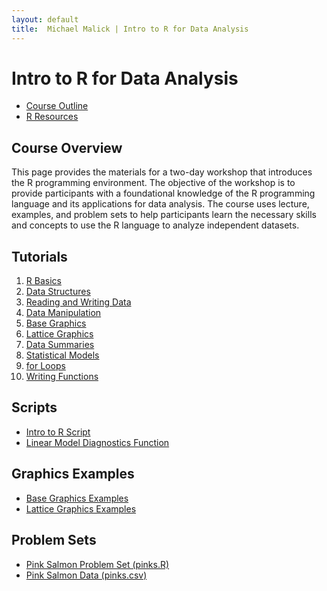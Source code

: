 ```yaml
---
layout: default
title:  Michael Malick | Intro to R for Data Analysis
---
```



# Intro to R for Data Analysis


* <a href="/r-intro/outline.html">Course Outline</a>
* <a href="/r-intro/resources.html">R Resources</a>
   <!-- <a href="#overview">Course Overview</a> </br> -->
   <!-- <a href="#tutorials">Tutorials</a> </br> -->
   <!-- <a href="#scripts">Scripts</a> </br> -->
   <!-- <a href="#graphicsexamples">Graphics Examples</a> </br> -->
   <!-- <a href="#problems">Problem Sets</a> </br> -->


## Course Overview
<a id="overview"></a>
This page provides the materials for a two-day workshop that
introduces the R programming environment. The objective of the
workshop is to provide participants with a foundational knowledge of
the R programming language and its applications for data analysis.
The course uses lecture, examples, and problem sets to help
participants learn the necessary skills and concepts to use the R
language to analyze independent datasets.


## Tutorials
<a id="tutorials"></a>

1.  [R Basics][T1]
2.  [Data Structures][T2]
3.  [Reading and Writing Data][T3]
4.  [Data Manipulation][T4]
5.  [Base Graphics][T5]
6.  [Lattice Graphics][T6]
7.  [Data Summaries][T7]
8.  [Statistical Models][T8]
9.  [for Loops][T9]
10. [Writing Functions][T10]


## Scripts
<a id="scripts"></a>

* [Intro to R Script][script1]
* [Linear Model Diagnostics Function][script2]

[script1]: /r-intro/scripts/script_intro_r.R
[script2]: /r-intro/scripts/script_lm_diag.R


## Graphics Examples
<a id="graphicsexamples"></a>

* [Base Graphics Examples][E1]
* [Lattice Graphics Examples][E2]


## Problem Sets
<a id="problems"></a>

* [Pink Salmon Problem Set (pinks.R)][P1]
* [Pink Salmon Data (pinks.csv)][P2]

[P1]: /r-intro/problems/pinks.R
[P2]: /r-intro/problems/pinks.csv


[T1]:  https://drive.google.com/file/d/1Ir_9ZK2V33R7YUYfGwoaSnAh4Nv-B7oV/view?usp=sharing
[T2]:  https://drive.google.com/file/d/1Easw_3PKxVi58g2Slqj4GEvTMhrjZybh/view?usp=sharing
[T3]:  https://drive.google.com/file/d/1g8_T1GrmnEBI907aeu5Pi482Y7Atonf7/view?usp=sharing
[T4]:  https://drive.google.com/file/d/1TerbY7xIQg6ZP4JJ3TJJENPd8J2NwGht/view?usp=sharing
[T5]:  https://drive.google.com/file/d/1zSJKZf7TZEmQjQan_RwKfb2IJviALMo9/view?usp=sharing
[T6]:  https://drive.google.com/file/d/1zTaWHtV2uTGIEPXuEP6eP365wodkQeV8/view?usp=sharing
[T7]:  https://drive.google.com/file/d/1BJpW2yOaOhmJ7bsQf8jBFbZP4NlB35wr/view?usp=sharing
[T8]:  https://drive.google.com/file/d/1pHcHdypEx-GYma0BRUgSKuIp6aYRT8r2/view?usp=sharing
[T9]:  https://drive.google.com/file/d/1Xxcg2hYFaPxnwzvbkY97rAkZC61Jsqm5/view?usp=sharing
[T10]: https://drive.google.com/file/d/1Nt8sjbRAdEYITKomwjFdhX3r4C7iGDar/view?usp=sharing

[E1]: https://drive.google.com/file/d/1GBRneL8XKgr0XTYHbB_TaYTSIA_9A_Mx/view?usp=sharing
[E2]: https://drive.google.com/file/d/1ElG-SRllert42YPlP_Y_Cya-q4nEtqPa/view?usp=sharing

